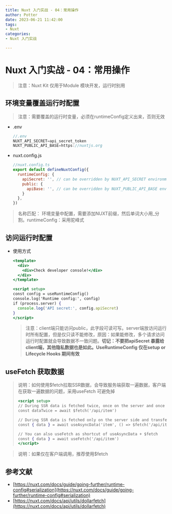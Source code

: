 ```yaml
---
title: Nuxt 入门实战 - 04：常用操作
author: Potter
date: 2023-06-21 11:42:00
tags: 
- Nuxt
categories: 
- Nuxt 入门实战

---
```



# Nuxt 入门实战 - 04：常用操作

> 注意：Nuxt Kit 仅用于Module 模块开发，运行时别用
> 

## 环境变量覆盖运行时配置

> 注意：需要覆盖的运行时变量，必须在runtimeConfig定义出来，否则无效
> 
- .env
    
    ```jsx
    //.env
    NUXT_API_SECRET=api_secret_token
    NUXT_PUBLIC_API_BASE=https://nuxtjs.org
    ```
    
- nuxt.config.js
    
    ```jsx
    //nuxt.config.ts
    export default defineNuxtConfig({
      runtimeConfig: {
        apiSecret: '', // can be overridden by NUXT_API_SECRET environment variable
        public: {
          apiBase: '', // can be overridden by NUXT_PUBLIC_API_BASE environment variable
        }
      },
    })
    ```
    

> 名称匹配： 环境变量中配置，需要添加NUXT前缀，然后单词大小用_分割。runtimeConfig：采用驼峰式
> 

## 访问运行时配置

- 使用方式
    
    ```jsx
    <template>
      <div>
        <div>Check developer console!</div>
      </div>
    </template>
    
    <script setup>
    const config = useRuntimeConfig()
    console.log('Runtime config:', config)
    if (process.server) {
      console.log('API secret:', config.apiSecret)
    }
    </script>
    ```
    
    > 注意：client端只能访问public，此字段可读可写。server端放访问运行时所有配置，但是仅只读不能修改，原因：如果能修改，多个请求访问运行时配置就会导致数据不一致问题。**切记：不要把apiSecret 暴露给client端，其他隐私数据也是如此。UseRuntimeConfig 仅在setup or Lifecycle Hooks 期间有效**
    > 

## useFetch 获取数据

> 说明：如何使用$fetch拉取SSR数据，会导致服务端获取一遍数据，客户端在获取一遍数据的问题，采用useFetch 可避免掉
> 
> 
> ```jsx
> <script setup>
> // During SSR data is fetched twice, once on the server and once on the client.
> const dataTwice = await $fetch('/api/item')
> 
> // During SSR data is fetched only on the server side and transferred to the client.
> const { data } = await useAsyncData('item', () => $fetch('/api/item'))
> 
> // You can also useFetch as shortcut of useAsyncData + $fetch
> const { data } = await useFetch('/api/item')
> </script>
> ```
> 

> 说明：如果仅在客户端调用，推荐使用$fetch
> 

## 参考文献

- [https://nuxt.com/docs/guide/going-further/runtime-config#serialization](https://nuxt.com/docs/guide/going-further/runtime-config#serialization)
- [https://nuxt.com/docs/api/utils/dollarfetch](https://nuxt.com/docs/api/utils/dollarfetch)
